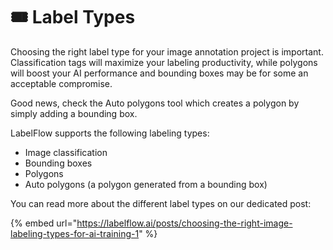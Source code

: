 # 🎟 Label Types

Choosing the right label type for your image annotation project is important. Classification tags will maximize your labeling productivity, while polygons will boost your AI performance and bounding boxes may be for some an acceptable compromise.

Good news, check the Auto polygons tool which creates a polygon by simply adding a bounding box.

LabelFlow supports the following labeling types:

* Image classification
* Bounding boxes
* Polygons
* Auto polygons (a polygon generated from a bounding box)

You can read more about the different label types on our dedicated post:&#x20;

{% embed url="https://labelflow.ai/posts/choosing-the-right-image-labeling-types-for-ai-training-1" %}

